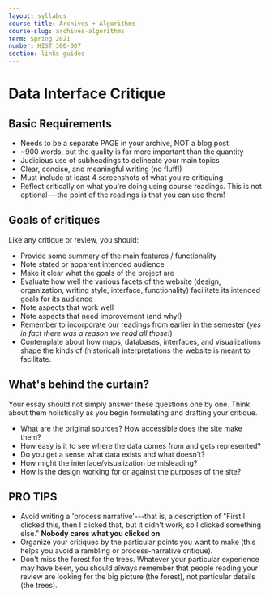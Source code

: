```yaml
---
layout: syllabus
course-title: Archives + Algorithms
course-slug: archives-algorithms
term: Spring 2021
number: HIST 300-007
section: links-guides
---
```


# Data Interface Critique

## Basic Requirements
- Needs to be a separate PAGE in your archive, NOT a blog post
- ~900 words, but the quality is far more important than the quantity
- Judicious use of subheadings to delineate your main topics
- Clear, concise, and meaningful writing (no fluff!)
- Must include at least 4 screenshots of what you're critiquing
- Reflect critically on what you're doing using course readings. This is not optional---the point of the readings is that you can use them!

## Goals of critiques
Like any critique or review, you should:
- Provide some summary of the main features / functionality
- Note stated or apparent intended audience
- Make it clear what the goals of the project are
- Evaluate how well the various facets of the website (design, organization, writing style, interface, functionality) facilitate its intended goals for its audience
- Note aspects that work well
- Note aspects that need improvement (and why!)
- Remember to incorporate our readings from earlier in the semester (_yes in fact there was a reason we read all those!_)
- Contemplate about how maps, databases, interfaces, and visualizations shape the kinds of (historical) interpretations the website is meant to facilitate.

## What's behind the curtain?
Your essay should not simply answer these questions one by one. Think about them holistically as you begin formulating and drafting your critique.
- What are the original sources? How accessible does the site make them?
- How easy is it to see where the data comes from and gets represented?
- Do you get a sense what data exists and what doesn't?
- How might the interface/visualization be misleading?
- How is the design working for or against the purposes of the site?


## PRO TIPS
- Avoid writing a 'process narrative'---that is, a description of "First I clicked this, then I clicked that, but it didn't work, so I clicked something else." **Nobody cares what you clicked on**.
- Organize your critiques by the particular points you want to make (this helps you avoid a rambling or process-narrative critique).
- Don't miss the forest for the trees. Whatever your particular experience may have been, you should always remember that people reading your review are looking for the big picture (the forest), not particular details (the trees).
